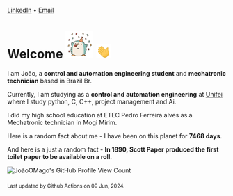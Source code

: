 [LinkedIn](https://www.linkedin.com/in/joão-pedro-gozzoli-b95641301/) &bull;
[Email](joaopedrogozzoli@gmail.com)

# Welcome <img src="happy.gif" height="64px" /> <img src="wave.gif" height="32px" />

I am João, a  **control and automation engineering student** and **mechatronic technician** based in Brazil Br.

Currently, I am studying as a **control and automation engineering** at [Unifei](https://unifei.edu.br) where I study python, C, C++, project management and Ai.

I did my high school education at ETEC Pedro Ferreira alves as a Mechatronic technician in Mogi Mirim.

Here is a random fact about me - I have been on this planet for **7468 days**.

And here is a just a random fact -  **In 1890, Scott Paper produced the first toilet paper to be available on a roll**.

![JoãoOMago's GitHub Profile View Count](https://komarev.com/ghpvc/?username=JoaoOMago)

<sub>Last updated by Github Actions on 09 Jun, 2024.</sub>
